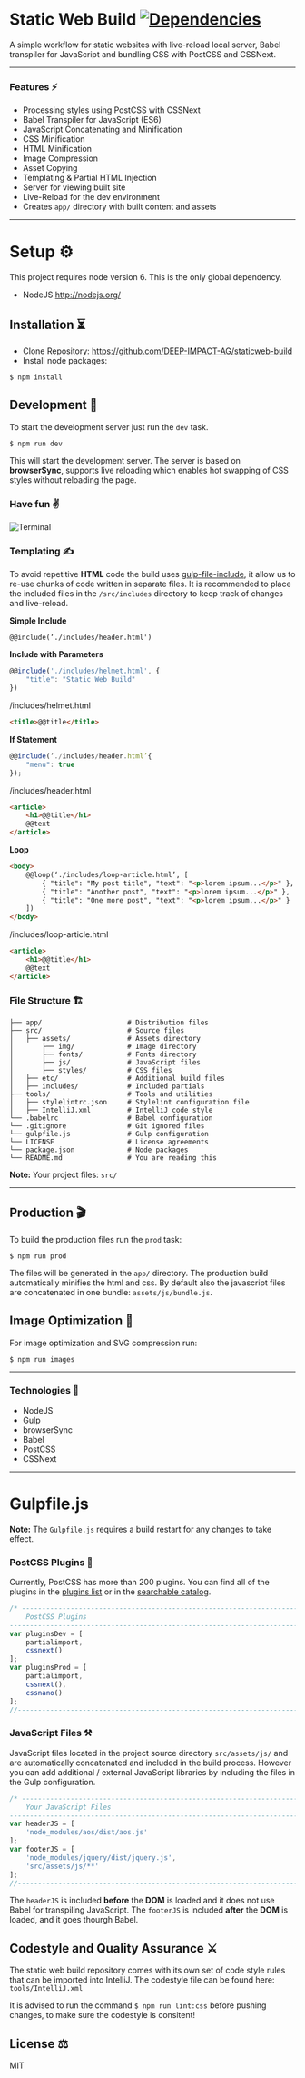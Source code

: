 # Static Web Build [![Dependencies](https://david-dm.org/DEEP-IMPACT-AG/staticweb-build/dev-status.svg)](https://david-dm.org/luangjokaj/staticweb-build?type=dev)
A simple workflow for static websites with live-reload local server, Babel transpiler for JavaScript and bundling CSS with PostCSS and CSSNext.

___

### Features ⚡️
* Processing styles using PostCSS with CSSNext
* Babel Transpiler for JavaScript (ES6)
* JavaScript Concatenating and Minification
* CSS Minification
* HTML Minification
* Image Compression
* Asset Copying
* Templating & Partial HTML Injection
* Server for viewing built site
* Live-Reload for the dev environment
* Creates `app/` directory with built content and assets

___

# Setup ⚙️
This project requires node version 6. This is the only global dependency.
* NodeJS http://nodejs.org/

## Installation ⏳
* Clone Repository: https://github.com/DEEP-IMPACT-AG/staticweb-build
* Install node packages:
```
$ npm install
```

## Development 👾
To start the development server just run the `dev` task.
```
$ npm run dev
```
This will start the development server. The server is based on **browserSync**, supports live reloading which enables hot swapping of CSS styles without reloading the page.

### Have fun ✌️
![Terminal](http://i.imgur.com/6s4DUqT.png)

### Templating ✍️
To avoid repetitive **HTML** code the build uses [gulp-file-include](https://github.com/coderhaoxin/gulp-file-include), it allow us to re-use chunks of code written in separate files. It is recommended to place the included files in the `/src/includes` directory to keep track of changes and live-reload.

**Simple Include**
```
@@include(‘./includes/header.html')
```

**Include with Parameters**
```javascript
@@include('./includes/helmet.html', {
	"title": "Static Web Build"
})
```

/includes/helmet.html
```html
<title>@@title</title>
```

**If Statement**
```javascript
@@include(‘./includes/header.html’{
	"menu": true
});
```

/includes/header.html
```html
<article>
	<h1>@@title</h1>
	@@text
</article>
```

**Loop**
```html
<body>
	@@loop(‘./includes/loop-article.html’, [
		{ "title": "My post title", "text": "<p>lorem ipsum...</p>" },
		{ "title": "Another post", "text": "<p>lorem ipsum...</p>" },
		{ "title": "One more post", "text": "<p>lorem ipsum...</p>" }
	])
</body>
```

/includes/loop-article.html
```html
<article>
	<h1>@@title</h1>
	@@text
</article>
```

### File Structure 🏗
    
    ├── app/                     # Distribution files
    ├── src/                     # Source files
    │   ├── assets/              # Assets directory
    │       ├── img/             # Image directory
    │       ├── fonts/           # Fonts directory
    │       ├── js/              # JavaScript files
    │       ├── styles/          # CSS files
    │   ├── etc/                 # Additional build files
    │   ├── includes/            # Included partials
    ├── tools/                   # Tools and utilities
    │   ├── stylelintrc.json     # Stylelint configuration file
    │   ├── IntelliJ.xml         # IntelliJ code style
    └── .babelrc                 # Babel configuration
    └── .gitignore               # Git ignored files
    └── gulpfile.js              # Gulp configuration
    └── LICENSE                  # License agreements
    └── package.json             # Node packages
    └── README.md                # You are reading this

**Note:**  Your project files: `src/`
___

## Production 🎬
To build the production files run the `prod` task:
```
$ npm run prod
```
The files will be generated in the `app/` directory. The production build automatically minifies the html and css. By default also the javascript files are concatenated in one bundle: `assets/js/bundle.js`.

## Image Optimization 🌅
For image optimization and SVG compression run:
```
$ npm run images
```

___

### Technologies 🚀
* NodeJS
* Gulp
* browserSync
* Babel
* PostCSS
* CSSNext

___

# Gulpfile.js
**Note:** The `Gulpfile.js` requires a build restart for any changes to take effect.

### PostCSS Plugins 🎨
Currently, PostCSS has more than 200 plugins. You can find all of the plugins in the [plugins list] or in the [searchable catalog].

[searchable catalog]: http://postcss.parts
[plugins list]:       https://github.com/postcss/postcss/blob/master/docs/plugins.md

```javascript
/* -------------------------------------------------------------------------------------------------
    PostCSS Plugins
------------------------------------------------------------------------------------------------- */
var pluginsDev = [
	partialimport,
	cssnext()
];
var pluginsProd = [
	partialimport,
	cssnext(),
	cssnano()
];
//--------------------------------------------------------------------------------------------------
```

### JavaScript Files ⚒
JavaScript files located in the project source directory `src/assets/js/` and are automatically concatenated and included in the build process. However you can add additional / external JavaScript libraries by including the files in the Gulp configuration.

```javascript
/* -------------------------------------------------------------------------------------------------
    Your JavaScript Files
------------------------------------------------------------------------------------------------- */
var headerJS = [
    'node_modules/aos/dist/aos.js'
];
var footerJS = [
    'node_modules/jquery/dist/jquery.js',
    'src/assets/js/**'
];
//--------------------------------------------------------------------------------------------------
```

The `headerJS` is included **before** the **DOM** is loaded and it does not use Babel for transpiling JavaScript. The `footerJS` is included **after** the **DOM** is loaded, and it goes thourgh Babel.

## Codestyle and Quality Assurance ⚔️
The static web build repository comes with its own set of code style rules that can be imported into IntelliJ. The codestyle file can be found here: `tools/IntelliJ.xml`

It is advised to run the command `$ npm run lint:css` before pushing changes, to make sure the codestyle is consitent!

## License ⚖️
MIT